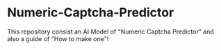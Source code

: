 # Numeric-Captcha-Predictor
This repository consist an AI Model of "Numeric Captcha Predictor" and also a guide of "How to make one"!
